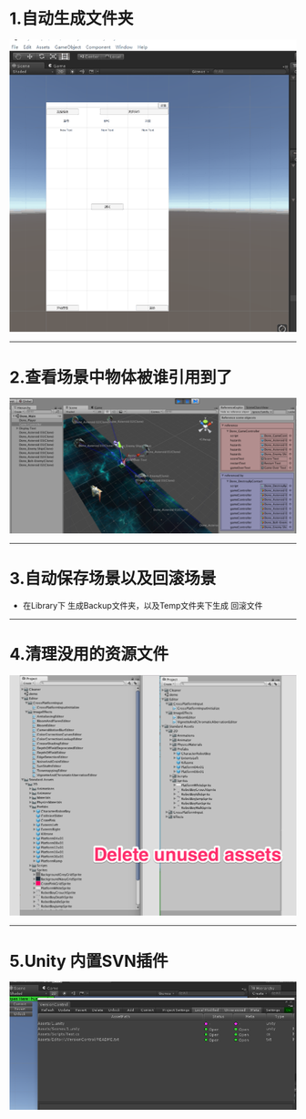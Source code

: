 # 1.自动生成文件夹


![生成文件夹](插件：自动创建文件夹/autocreatefolder.gif)

------

# 2.查看场景中物体被谁引用到了
![查看引用](插件：查看引用/ref1.png)

------

# 3.自动保存场景以及回滚场景
- 在Library下 生成Backup文件夹，以及Temp文件夹下生成 回滚文件

------

# 4.清理没用的资源文件

![查看引用](插件：清理没用的资源文件/link.png)

------

# 5.Unity 内置SVN插件

![SVN](插件：Unity内置SVN插件/pic.PNG)


